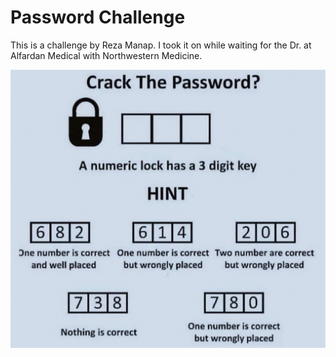 # Password Challenge

This is a challenge by Reza Manap. I took it on while waiting for the Dr. at Alfardan Medical with Northwestern Medicine.

![Crack the Password](password.jpeg "Crack the Password")